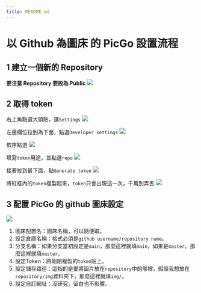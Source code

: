 ```yaml
---
title: README.md
---
```


# 以 Github 為圖床 的 PicGo 設置流程

## 1 建立一個新的 Repository

**要注意 Repository 要設為 Public**
[![](https://raw.githubusercontent.com/reese60525/ForPicGo/main/Pictures/%E8%9E%A2%E5%B9%95%E6%93%B7%E5%8F%96%E7%95%AB%E9%9D%A2%202024-12-03%20143355.jpg)](https://raw.githubusercontent.com/reese60525/ForPicGo/main/Pictures/%E8%9E%A2%E5%B9%95%E6%93%B7%E5%8F%96%E7%95%AB%E9%9D%A2%202024-12-03%20143355.jpg)

## 2 取得 token

右上角點選大頭貼，選`Settings`
[![](https://raw.githubusercontent.com/reese60525/ForPicGo/main/Pictures/%E8%9E%A2%E5%B9%95%E6%93%B7%E5%8F%96%E7%95%AB%E9%9D%A2%202024-12-03%20144011.png)](https://raw.githubusercontent.com/reese60525/ForPicGo/main/Pictures/%E8%9E%A2%E5%B9%95%E6%93%B7%E5%8F%96%E7%95%AB%E9%9D%A2%202024-12-03%20144011.png)

左邊欄位拉到為下面，點選`Developer settings`
[![](https://raw.githubusercontent.com/reese60525/ForPicGo/main/Pictures/%E8%9E%A2%E5%B9%95%E6%93%B7%E5%8F%96%E7%95%AB%E9%9D%A2%202024-12-03%20144249.png)](https://raw.githubusercontent.com/reese60525/ForPicGo/main/Pictures/%E8%9E%A2%E5%B9%95%E6%93%B7%E5%8F%96%E7%95%AB%E9%9D%A2%202024-12-03%20144249.png)

依序點選
[![](https://raw.githubusercontent.com/reese60525/ForPicGo/main/Pictures/%E8%9E%A2%E5%B9%95%E6%93%B7%E5%8F%96%E7%95%AB%E9%9D%A2%202024-12-03%20144515.png)](<https://raw.githubusercontent.com/reese60525/ForPicGo/main/Pictures/%E8%9E%A2%E5%B9%95%E6%93%B7%E5%8F%96%E7%95%AB%E9%9D%A2%202024-12-03%20144515.png>)

填寫`token`用途，並點選`repo`
![](https://raw.githubusercontent.com/reese60525/ForPicGo/main/Pictures/20241203145401065.png)

接著拉到最下面，點`Generate token`
[![](https://raw.githubusercontent.com/reese60525/ForPicGo/main/Pictures/20241203145627936.png)](https://raw.githubusercontent.com/reese60525/ForPicGo/main/Pictures/20241203145627936.png)

將紅框內的`token`複製起來，`token`只會出現這一次，千萬別弄丟
[![](https://raw.githubusercontent.com/reese60525/ForPicGo/main/Pictures/20241203145850945.png)](https://raw.githubusercontent.com/reese60525/ForPicGo/main/Pictures/20241203145850945.png)

## 3 配置 PicGo 的 github 圖床設定

[![](https://raw.githubusercontent.com/reese60525/ForPicGo/main/Pictures/20241203150032951.png)](https://raw.githubusercontent.com/reese60525/ForPicGo/main/Pictures/20241203150032951.png)

1. 圖床配置名：圖床名稱，可以隨便取。
2. 設定倉庫名稱：格式必須是`github username/repository name`。
3. 分支名稱：如果分支當初設定是`main`，那麼這裡就填`main`，如果是`master`，那麼這裡就填`master`。
4. 設定Token：將剛剛複製的`token`貼上。
5. 設定儲存路徑：這指的是要將圖片放在`repository`中的哪裡，假設我想放在`repository/img`資料夾下，那麼這裡就填`img/`。
6. 設定自訂網址：沒研究，留白也不影響。
